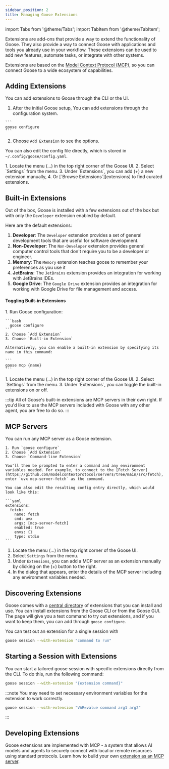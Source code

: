 ```yaml
---
sidebar_position: 2
title: Managing Goose Extensions
---
```


import Tabs from '@theme/Tabs';
import TabItem from '@theme/TabItem';

Extensions are add-ons that provide a way to extend the functionality of Goose. They also provide a way to connect Goose with applications and tools you already use in your workflow. These extensions can be used to add new features, automate tasks, or integrate with other systems. 

Extensions are based on the [Model Context Protocol (MCP)](https://github.com/modelcontextprotocol), so you can connect
Goose to a wide ecosystem of capabilities.


## Adding Extensions

You can add extensions to Goose through the CLI or the UI.

<Tabs groupId="interface">
  <TabItem value="cli" label="Goose CLI" default>
  
  1. After the initial Goose setup, You can add extensions through the configuration system. 

    ```
    goose configure
    ```

  2. Choose `Add Extension` to see the options. 
  
  You can also edit the config file directly, which is stored in `~/.config/goose/config.yaml`. 

  </TabItem>
  <TabItem value="ui" label="Goose UI">
  1. Locate the menu (...) in the top right corner of the Goose UI.
  2. Select `Settings` from the menu.
  3. Under `Extensions`, you can add (+) a new extension manually, 
  4. Or [`Browse Extensions`][extensions] to find curated extensions.
  </TabItem>
</Tabs>



## Built-in Extensions
Out of the box, Goose is installed with a few extensions out of the box but with only the `Developer` extension enabled by default.

Here are the default extensions:

1. **Developer**: The `Developer` extension provides a set of general development tools that are useful for software development.
2. **Non-Developer**: The `Non-Developer` extension provides general computer control tools that don't require you to be a developer or engineer.
3. **Memory**: The `Memory` extension teaches goose to remember your preferences as you use it
4. **JetBrains**: The `JetBrains` extension provides an integration for working with JetBrains IDEs.
5. **Google Drive**: The `Google Drive` extension provides an integration for working with Google Drive for file management and access.


#### Toggling Built-in Extensions

<Tabs groupId="interface">
  <TabItem value="cli" label="Goose CLI" default>
    1. Run Goose configuration:
    
    ```bash
      goose configure
    ```
    2. Choose `Add Extension`
    3. Choose `Built-in Extension`

    Alternatively, you can enable a built-in extension by specifying its name in this command:

    ```
    goose mcp {name}
    ```

  </TabItem>
  <TabItem value="ui" label="Goose UI">
  1. Locate the menu (...) in the top right corner of the Goose UI.
  2. Select `Settings` from the menu.
  3. Under `Extensions`, you can toggle the built-in extensions on or off.
  </TabItem>
</Tabs>


:::tip
All of Goose's built-in extensions are MCP servers in their own right. If you'd like
to use the MCP servers included with Goose with any other agent, you are free to do so.
:::

## MCP Servers

You can run any MCP server as a Goose extension. 

<Tabs groupId="interface">
  <TabItem value="cli" label="Goose CLI" default>

    1. Run `goose configure`
    2. Choose `Add Extension`
    3. Choose `Command-line Extension`

    You'll then be prompted to enter a command and any environment variables needed. For example, to connect to the [Fetch Server](https://github.com/modelcontextprotocol/servers/tree/main/src/fetch), enter `uvx mcp-server-fetch` as the command.

    You can also edit the resulting config entry directly, which would look like this:

    ```yaml
    extensions:
      fetch:
        name: fetch
        cmd: uvx
        args: [mcp-server-fetch]
        enabled: true
        envs: {}
        type: stdio
    ```


  </TabItem>
  <TabItem value="ui" label="Goose UI">

  1. Locate the menu (...) in the top right corner of the Goose UI.
  2. Select `Settings` from the menu.
  3. Under `Extensions`, you can add a MCP server as an extension manually by clicking on the (+) button to the right.
  4. In the dialog that appears, enter the details of the MCP server including any environment variables needed.
  </TabItem>
</Tabs>


## Discovering Extensions

Goose comes with a [central directory][extensions] of extensions that you can install and use. You can install extensions from the Goose CLI or from the Goose GUI. The page will give you a test command to try out extensions, and if you want to keep them, you can add through `goose configure`. 

You can test out an extension for a single session with

```sh
goose session --with-extension "command to run"
```


## Starting a Session with Extensions

You can start a tailored goose session with specific extensions directly from the CLI. To do this, run the following command:

```bash
goose session --with-extension "{extension command}"
```

:::note
You may need to set necessary environment variables for the extension to work correctly.
```bash
goose session --with-extension "VAR=value command arg1 arg2"
```
:::

## Developing Extensions
Goose extensions are implemented with MCP - a system that allows AI models and agents to securely connect with local or remote resources using standard protocols. Learn how to build your own [extension as an MCP server](https://modelcontextprotocol.io/quickstart/server).


[extensions]: https://block.github.io/goose/v1/extensions